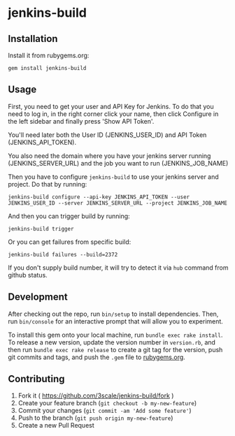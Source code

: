 # jenkins-build


## Installation

Install it from rubygems.org:

```shell
gem install jenkins-build
```

## Usage

First, you need to get your user and API Key for Jenkins. To do that you need to
log in, in the right corner click your name, then click Configure in the left
sidebar and finally press 'Show API Token'. 

You'll need later both the User ID (JENKINS_USER_ID) and API Token (JENKINS_API_TOKEN).

You also need the domain where you have your jenkins server running  (JENKINS_SERVER_URL) 
and the job you want to run (JENKINS_JOB_NAME)

Then you have to configure `jenkins-build` to use your jenkins server and
project. Do that by running:

```shell
jenkins-build configure --api-key JENKINS_API_TOKEN --user JENKINS_USER_ID --server JENKINS_SERVER_URL --project JENKINS_JOB_NAME
```

And then you can trigger build by running:

```shell
jenkins-build trigger
```

Or you can get failures from specific build:

```shell
jenkins-build failures --build=2372
```

If you don't supply build number, it will try to detect it via `hub` command from github status.

## Development

After checking out the repo, run `bin/setup` to install dependencies. Then, run
`bin/console` for an interactive prompt that will allow you to experiment.

To install this gem onto your local machine, run `bundle exec rake install`. To
release a new version, update the version number in `version.rb`, and then run
`bundle exec rake release` to create a git tag for the version, push git commits
and tags, and push the `.gem` file to [rubygems.org](https://rubygems.org).

## Contributing

1. Fork it ( https://github.com/3scale/jenkins-build/fork )
2. Create your feature branch (`git checkout -b my-new-feature`)
3. Commit your changes (`git commit -am 'Add some feature'`)
4. Push to the branch (`git push origin my-new-feature`)
5. Create a new Pull Request
